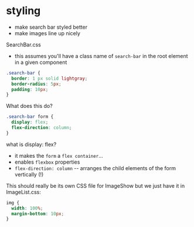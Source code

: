 # styling

- make search bar styled better
- make images line up nicely

SearchBar.css

- this assumes you'll have a class name of `search-bar` in the root element in a given component

```css
.search-bar {
  border: 1 px solid lightgray;
  border-radius: 5px;
  padding: 10px;
}
```

What does this do?

```css
.search-bar form {
  display: flex;
  flex-direction: column;
}
```

what is display: flex?

- it makes the `form` a `flex container`...
- enables `flexbox` properties
- `flex-direction: column` -- arranges the child elements of the form vertically (!)

This should really be its own CSS file for ImageShow but we just have it in ImageList.css:

```css
img {
  width: 100%;
  margin-bottom: 10px;
}
```

